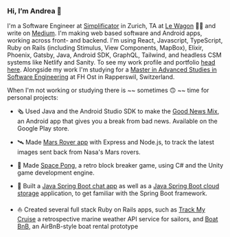### Hi, I’m Andrea 👋

I'm a Software Engineer at [Simplificator](https://www.simplificator.com) in Zurich, TA at [Le Wagon](https://www.lewagon.com) 🙇‍♀️ and write on [Medium](https://medium.com/@_andrea). I'm making web based software and Android apps, working across front- and backend. I'm using React, Javascript, TypeScript, Ruby on Rails (including Stimulus, View Components, MapBox), Elixir, Phoenix, Gatsby, Java, Android SDK, GraphQL, Tailwind, and headless CSM systems like Netlify and Sanity. To see my work profile and portfolio [head here](https://www.simplificator.com/team/andrea). Alongside my work I'm studying for a [Master in Advanced Studies in Software Engineering](https://www.ost.ch/de/weiterbildung/weiterbildungsangebot/informatik/mas-software-engineering) at FH Ost in Rapperswil, Switzerland. 

When I'm not working or studying there is ~~ sometimes 🙃 ~~ time for personal projects: 

* 🗞 Used Java and the Android Studio SDK to make the [Good News Mix](https://play.google.com/store/apps/details?id=com.rollmopsgames.guardianapp2020), an Android app that gives you a break from bad news. Available on the Google Play store.

* 🛰 Made [Mars Rover app](https://github.com/pinefoambath/mars-rover-express-app) with Express and Node.js, to track the latest images sent back from Nasa's Mars rovers.

* 🚀 Made [Space Pong](https://rollmopsgames.itch.io/spacepong), a retro block breaker game, using C# and the Unity game development engine.

* 🍃 Built a [Java Spring Boot chat app](https://github.com/pinefoambath/demo) as well as a [Java Spring Boot cloud storage](https://github.com/pinefoambath/cloudstorage) application, to get familiar with the Spring Boot framework. 

* ⛵ Created several full stack Ruby on Rails apps, such as [Track My Cruise](http://www.trackmycruise.com) a retrospective marine weather API service for sailors, and [Boat BnB](https://airbnb-pinefoambath.herokuapp.com), an AirBnB-style boat rental prototype
